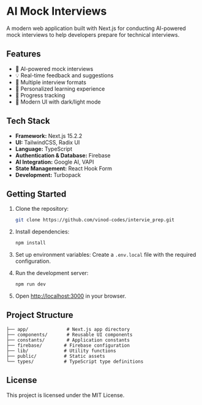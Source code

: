 # AI Mock Interviews

A modern web application built with Next.js for conducting AI-powered mock interviews to help developers prepare for technical interviews.

## Features

- 🤖 AI-powered mock interviews
- 💡 Real-time feedback and suggestions
- 📝 Multiple interview formats
- 🎯 Personalized learning experience
- 🔄 Progress tracking
- 🎨 Modern UI with dark/light mode

## Tech Stack

- **Framework:** Next.js 15.2.2
- **UI:** TailwindCSS, Radix UI
- **Language:** TypeScript
- **Authentication & Database:** Firebase
- **AI Integration:** Google AI, VAPI
- **State Management:** React Hook Form
- **Development:** Turbopack

## Getting Started

1. Clone the repository:
   ```bash
   git clone https://github.com/vinod-codes/intervie_prep.git
   ```

2. Install dependencies:
   ```bash
   npm install
   ```

3. Set up environment variables:
   Create a `.env.local` file with the required configuration.

4. Run the development server:
   ```bash
   npm run dev
   ```

5. Open [http://localhost:3000](http://localhost:3000) in your browser.

## Project Structure

```
├── app/              # Next.js app directory
├── components/       # Reusable UI components
├── constants/        # Application constants
├── firebase/        # Firebase configuration
├── lib/             # Utility functions
├── public/          # Static assets
└── types/           # TypeScript type definitions
```

## License

This project is licensed under the MIT License.

